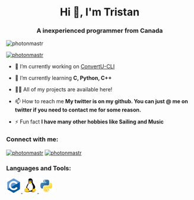 <h1 align="center">Hi 👋, I'm Tristan</h1>
<h3 align="center">A inexperienced programmer from Canada</h3>

<p align="left"> <img src="https://komarev.com/ghpvc/?username=photonmastr&label=Profile%20views&color=0e75b6&style=flat" alt="photonmastr" /> </p>

<p align="left"> <a href="https://twitter.com/photonmastr" target="blank"><img src="https://img.shields.io/twitter/follow/photonmastr?logo=twitter&style=for-the-badge" alt="photonmastr" /></a> </p>

- 🔭 I’m currently working on [ConvertU-CLI](https://github.com/photonmastr/ConvertU-CLI)

- 🌱 I’m currently learning **C, Python, C++**

- 👨‍💻 All of my projects are available here!

- 📫 How to reach me **My twitter is on my github. You can just @ me on twitter if you need to contact me for some reason.**

- ⚡ Fun fact **I have many other hobbies like Sailing and Music**

<h3 align="left">Connect with me:</h3>
<p align="left">
<a href="https://twitter.com/photonmastr" target="blank"><img align="center" src="https://raw.githubusercontent.com/rahuldkjain/github-profile-readme-generator/master/src/images/icons/Social/twitter.svg" alt="photonmastr" height="30" width="40" /></a>
<a href="https://instagram.com/photonmastr" target="blank"><img align="center" src="https://raw.githubusercontent.com/rahuldkjain/github-profile-readme-generator/master/src/images/icons/Social/instagram.svg" alt="photonmastr" height="30" width="40" /></a>
</p>

<h3 align="left">Languages and Tools:</h3>
<p align="left"> <a href="https://www.cprogramming.com/" target="_blank" rel="noreferrer"> <img src="https://raw.githubusercontent.com/devicons/devicon/master/icons/c/c-original.svg" alt="c" width="40" height="40"/> </a>  <a href="https://www.linux.org/" target="_blank" rel="noreferrer"> <img src="https://raw.githubusercontent.com/devicons/devicon/master/icons/linux/linux-original.svg" alt="linux" width="40" height="40"/> </a> <a href="https://www.python.org" target="_blank" rel="noreferrer"> <img src="https://raw.githubusercontent.com/devicons/devicon/master/icons/python/python-original.svg" alt="python" width="40" height="40"/> </a> 
